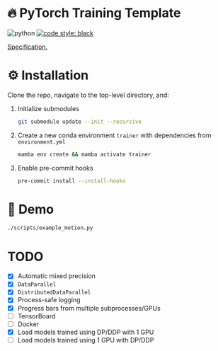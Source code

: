 # :fire: PyTorch Training Template

![python](https://img.shields.io/badge/python-3.9-blue.svg)
[![code style: black](https://img.shields.io/badge/code%20style-black-000000.svg)](https://github.com/psf/black)

[Specification.](https://docs.google.com/document/d/1O5z5TiHfbNJMPLjjezeKoCgch9f_ChQlss5xfnQr3Ao/edit)

# :gear: Installation

Clone the repo, navigate to the top-level directory, and:

1. Initialize submodules
    ```bash
    git submodule update --init --recursive
    ```

1. Create a new conda environment `trainer` with dependencies from `environment.yml`
    ```bash
    mamba env create && mamba activate trainer
    ```

1. Enable pre-commit hooks
    ```bash
    pre-commit install --install-hooks
    ```

# :rocket: Demo

```bash
./scripts/example_motion.py
```

# TODO

- [x] Automatic mixed precision
- [x] `DataParallel`
- [x] `DistributedDataParallel`
- [x] Process-safe logging
- [x] Progress bars from multiple subprocesses/GPUs
- [ ] TensorBoard
- [ ] Docker
- [x] Load models trained using DP/DDP with 1 GPU
- [ ] Load models trained using 1 GPU with DP/DDP
